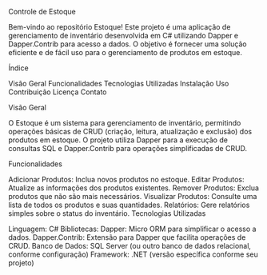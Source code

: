 Controle de Estoque
  
  Bem-vindo ao repositório Estoque! Este projeto é uma aplicação de gerenciamento de inventário desenvolvida em C# utilizando Dapper e Dapper.Contrib para acesso a dados. O objetivo é fornecer uma solução eficiente e de fácil uso para o gerenciamento de produtos em estoque.

Índice

  Visão Geral
  Funcionalidades
  Tecnologias Utilizadas
  Instalação
  Uso
  Contribuição
  Licença
  Contato
  
Visão Geral

  O Estoque é um sistema para gerenciamento de inventário, permitindo operações básicas de CRUD (criação, leitura, atualização e exclusão) dos produtos em estoque. O projeto utiliza Dapper para a execução de consultas SQL e Dapper.Contrib para operações simplificadas de CRUD.

Funcionalidades

  Adicionar Produtos: Inclua novos produtos no estoque.
  Editar Produtos: Atualize as informações dos produtos existentes.
  Remover Produtos: Exclua produtos que não são mais necessários.
  Visualizar Produtos: Consulte uma lista de todos os produtos e suas quantidades.
  Relatórios: Gere relatórios simples sobre o status do inventário.
Tecnologias Utilizadas

Linguagem: C#
  Bibliotecas:
  Dapper: Micro ORM para simplificar o acesso a dados.
  Dapper.Contrib: Extensão para Dapper que facilita operações de CRUD.
  Banco de Dados: SQL Server (ou outro banco de dados relacional, conforme configuração)
  Framework: .NET (versão específica conforme seu projeto)
